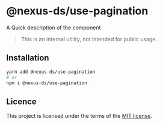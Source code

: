 # @nexus-ds/use-pagination

A Quick description of the component

> This is an internal utility, not intended for public usage.

## Installation

```sh
yarn add @nexus-ds/use-pagination
# or
npm i @nexus-ds/use-pagination
```



## Licence

This project is licensed under the terms of the
[MIT license](https://github.com/NexusDesignSystem/nexus-ds/blob/main/LICENSE).

